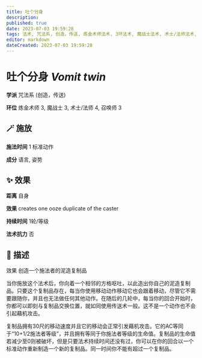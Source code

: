 ```yaml
---
title: 吐个分身
description: 
published: true
date: 2023-07-03 19:59:28
tags: 法术, 咒法系, 创造，传送, 炼金术师法术, 3环法术, 魔战士法术, 术士/法师法术, 4环法术, 召唤师法术
editor: markdown
dateCreated: 2023-07-03 19:59:28
---
```


# **吐个分身** *Vomit twin*

**学派** 咒法系 (创造，传送) 

**环位** 炼金术师 3, 魔战士 3, 术士/法师 4, 召唤师 3

## 🪄 施放

**施法时间** 1 标准动作

**成分** 语言, 姿势

## ✨ 效果  

**距离** 自身 

**效果** creates one ooze duplicate of the caster 

**持续时间** 1轮/等级 

**法术抗力** 否

## 📖 描述

效果              创造一个施法者的泥造复制品

当你施放这个法术后，你向着一个相邻的方格呕吐，以此造出你自己的泥造复制品。只要这个复制品存在，每当你使用移动动作移动它也会跟着移动，尽管它不需要跟随你，并且也无法做任何其他动作。在随后的几轮中，每当你的回合开始时，你都可以即刻与复制品交换位置，就如同使用传送术一般。这不是一个动作也不会引起藉机攻击。

复制品拥有30尺的移动速度并且它的移动会正常引发藉机攻击。它的AC等同于“10+1/2施法者等级”，并且拥有等同于你施法者等级的生命值。复制品的生命值若减少至0则被破坏，但是只要法术持续时间还没有过，你可以在你的回合以一个标准动作重新制造一个新的复制品。同一时间你不能有超过一个复制品。
    